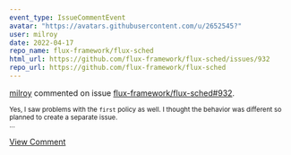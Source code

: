 ```yaml
---
event_type: IssueCommentEvent
avatar: "https://avatars.githubusercontent.com/u/2652545?"
user: milroy
date: 2022-04-17
repo_name: flux-framework/flux-sched
html_url: https://github.com/flux-framework/flux-sched/issues/932
repo_url: https://github.com/flux-framework/flux-sched
---
```


<a href='https://github.com/milroy' target='_blank'>milroy</a> commented on issue <a href='https://github.com/flux-framework/flux-sched/issues/932' target='_blank'>flux-framework/flux-sched#932</a>.

<small>Yes, I saw problems with the `first` policy as well.  I thought the behavior was different so planned to create a separate issue.  ...</small>

<a href='https://github.com/flux-framework/flux-sched/issues/932' target='_blank'>View Comment</a>